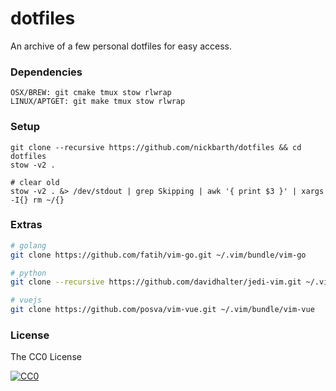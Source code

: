 # dotfiles

An archive of a few personal dotfiles for easy access.

### Dependencies

```terminal
OSX/BREW: git cmake tmux stow rlwrap
LINUX/APTGET: git make tmux stow rlwrap
```

### Setup

```terminal
git clone --recursive https://github.com/nickbarth/dotfiles && cd dotfiles
stow -v2 .

# clear old
stow -v2 . &> /dev/stdout | grep Skipping | awk '{ print $3 }' | xargs -I{} rm ~/{}
```
### Extras

```bash
# golang
git clone https://github.com/fatih/vim-go.git ~/.vim/bundle/vim-go

# python
git clone --recursive https://github.com/davidhalter/jedi-vim.git ~/.vim/bundle/jedi-vim

# vuejs
git clone https://github.com/posva/vim-vue.git ~/.vim/bundle/vim-vue
```

### License
The CC0 License

[![CC0](http://i.creativecommons.org/l/zero/1.0/88x31.png)](http://creativecommons.org/publicdomain/zero/1.0/)
